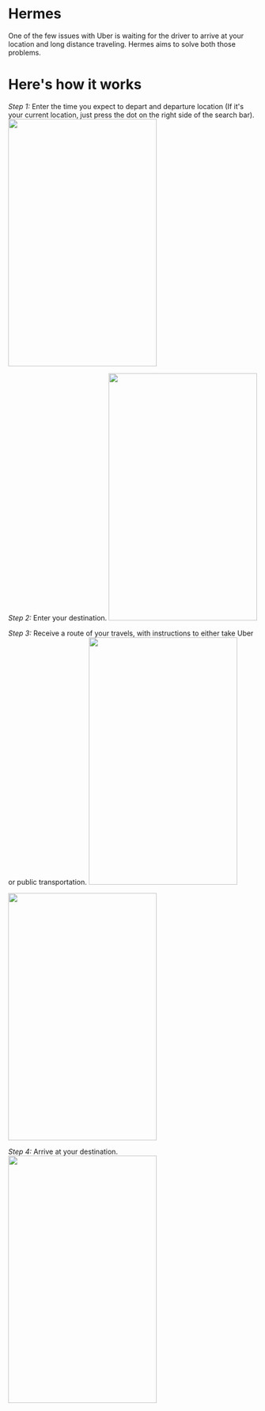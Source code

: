 # Hermes
One of the few issues with Uber is waiting for the driver to arrive at your location and long distance traveling. Hermes aims to solve both those problems.

# Here's how it works

*Step 1:*
Enter the time you expect to depart and departure location (If it's your current location, just press the dot on the right side of the search bar).
<img src="https://scontent-sea1-1.xx.fbcdn.net/hphotos-xta1/v/t1.0-9/12065749_10205897934140518_6826414374368941204_n.jpg?oh=feca310a8471fa53681e056a896646ac&oe=56CF591E" width="300px" height="500px" />

*Step 2:* 
Enter your destination.
<img src="https://scontent-sea1-1.xx.fbcdn.net/hphotos-xap1/v/t1.0-9/12074706_10205897935420550_4317076571724548989_n.jpg?oh=c4a80c6dd409401dc68648d3f9c81fc3&oe=56C7312C" width="300px" height="500px" />

*Step 3:*
Receive a route of your travels, with instructions to either take Uber or public transportation.
<img src="https://scontent-sea1-1.xx.fbcdn.net/hphotos-xpa1/v/t1.0-9/12088331_10205897935700557_6456150615236321784_n.jpg?oh=d3b17cd423144f5361203338088deec3&oe=568EF69D" width="300px" height="500px" />

<img src="https://scontent-sea1-1.xx.fbcdn.net/hphotos-xal1/v/t1.0-9/12122782_10205897936540578_6792278065757239659_n.jpg?oh=b0345723baec96e663bf4417fa32e370&oe=56C6CF99" width="300px" height="500px" />

*Step 4:*
Arrive at your destination.
<img src="https://scontent-sea1-1.xx.fbcdn.net/hphotos-xta1/v/t1.0-9/12141498_10205897936580579_3776848736196902761_n.jpg?oh=75fd142ede08835725120892966b2df2&oe=5687E9CD" width="300px" height="500px" />
